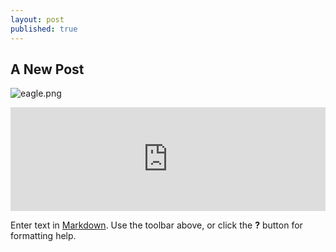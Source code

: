 ```yaml
---
layout: post
published: true
---
```




## A New Post

![eagle.png]({{site.baseurl}}/media/eagle.png)

<iframe width="100%" height="166" scrolling="no" frameborder="no" src="https://w.soundcloud.com/player/?url=https%3A//api.soundcloud.com/tracks/34019569&color=0066cc"></iframe>

Enter text in [Markdown](http://daringfireball.net/projects/markdown/). Use the toolbar above, or click the **?** button for formatting help.
